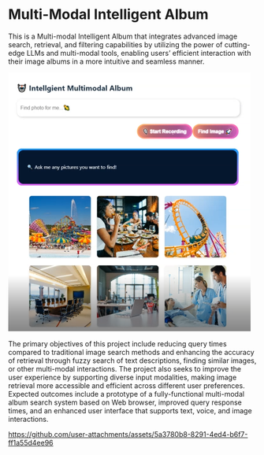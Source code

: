 # Multi-Modal Intelligent Album

This is a Multi-modal Intelligent Album that integrates advanced image search, retrieval, and filtering capabilities by utilizing the power of cutting-edge LLMs and multi-modal tools, enabling users’ efficient interaction with their image albums in a more intuitive and seamless manner.

![image](./frontend/assets/preview_multi.png)

The primary objectives of this project include reducing query times compared to traditional image search methods and enhancing the accuracy of retrieval through fuzzy search of text descriptions, finding similar images, or other multi-modal interactions. The project also seeks to improve the user experience by supporting diverse input modalities, making image retrieval more accessible and efficient across different user preferences. Expected outcomes include a prototype of a fully-functional multi-modal album search system based on Web browser, improved query response times, and an enhanced user interface that supports text, voice, and image interactions.



https://github.com/user-attachments/assets/5a3780b8-8291-4ed4-b6f7-ff1a55d4ee96



